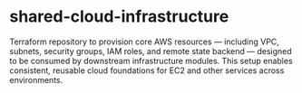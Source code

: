 # shared-cloud-infrastructure
Terraform repository to provision core AWS resources — including VPC, subnets, security groups, IAM roles, and remote state backend — designed to be consumed by downstream infrastructure modules. This setup enables consistent, reusable cloud foundations for EC2 and other services across environments.
